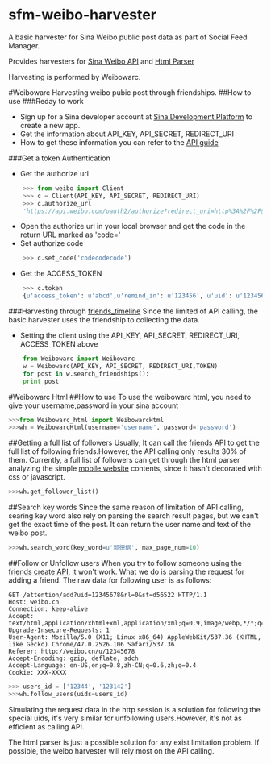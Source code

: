 # sfm-weibo-harvester
A basic harvester for Sina Weibo public post data as part of Social Feed Manager. 

Provides harvesters for [Sina Weibo API](http://open.weibo.com/wiki/%E5%BE%AE%E5%8D%9AAPI) and [Html Parser](http://www.crummy.com/software/BeautifulSoup/bs4/doc/)

Harvesting is performed by Weibowarc.

#Weibowarc
Harvesting weibo pubic post through friendships.
##How to use
###Reday to work
* Sign up for a Sina developer account at [Sina Development Platform](http://open.weibo.com/apps) to create a new app.
* Get the information about API_KEY, API_SECRET, REDIRECT_URI
* How to get these information you can refer to the [API guide](https://www.cs.cmu.edu/~lingwang/weiboguide/)

###Get a token Authentication
* Get the authorize url
```python
    >>> from weibo import Client
    >>> c = Client(API_KEY, API_SECRET, REDIRECT_URI)
    >>> c.authorize_url
    'https://api.weibo.com/oauth2/authorize?redirect_uri=http%3A%2F%2F&client_id=123456'
```    
* Open the authorize url in your local browser and get the code in the return URL marked as 'code='
* Set authorize code
```python
    >>> c.set_code('codecodecode')
```
* Get the ACCESS_TOKEN
```python
    >>> c.token
    {u'access_token': u'abcd',u'remind_in': u'123456', u'uid': u'123456', u'expires_at': 1609785214}
```  
###Harvesting through [friends_timeline](http://open.weibo.com/wiki/2/statuses/friends_timeline)
Since the limited of API calling, the basic harvester uses the friendship to collecting the data.

* Setting the client using the API_KEY, API_SECRET, REDIRECT_URI, ACCESS_TOKEN above
```python
    from Weibowarc import Weibowarc
    w = Weibowarc(API_KEY, API_SECRET, REDIRECT_URI,TOKEN)
    for post in w.search_friendships():
    print post
```  


#Weibowarc Html
##How to use
To use the weibowarc html, you need to give your username,password in your sina account  

```python
>>>from Weibowarc_html import WeibowarcHtml
>>>wh = WeibowarcHtml(username='username', password='password')
```  

##Getting a full list of followers
Usually, It can call the [friends API](http://open.weibo.com/wiki/2/friendships/friends) to get the full list of following friends.However, the API calling only results 30% of them.
Currently, a full list of followers can get through the html parser analyzing the simple [mobile website](http://weibo.cn/) contents, since it hasn't decorated with css or javascript. 

```python
>>>wh.get_follower_list()
```  

##Search key words
Since the same reason of limitation of API calling, searing key word also rely on parsing the search result pages, but we can't get the exact time of the post. 
It can return the user name and text of the weibo post.

```python
>>>wh.search_word(key_word=u'郭德纲', max_page_num=10)
```  

##Follow or Unfollow users
When you try to follow someone using the [friends create API](http://open.weibo.com/wiki/2/friendships/create), it won't work. What we do is parsing the request for adding a friend. 
The raw data for following user is as follows:

    GET /attention/add?uid=12345678&rl=0&st=d56522 HTTP/1.1
    Host: weibo.cn
    Connection: keep-alive
    Accept: text/html,application/xhtml+xml,application/xml;q=0.9,image/webp,*/*;q=0.8
    Upgrade-Insecure-Requests: 1
    User-Agent: Mozilla/5.0 (X11; Linux x86_64) AppleWebKit/537.36 (KHTML, like Gecko) Chrome/47.0.2526.106 Safari/537.36
    Referer: http://weibo.cn/u/12345678
    Accept-Encoding: gzip, deflate, sdch
    Accept-Language: en-US,en;q=0.8,zh-CN;q=0.6,zh;q=0.4
    Cookie: XXX-XXXX

```python
>>> users_id = ['12344', '123142']
>>>wh.follow_users(uids=users_id)
```  
Simulating the request data in the http session is a solution for following the special uids, it's very similar for unfollowing users.However, it's not as efficient as calling API.

The html parser is just a possible solution for any exist limitation problem. If possible, the weibo harvester will rely most on the API calling.